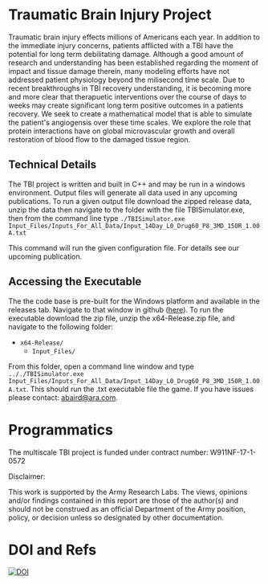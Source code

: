 # Traumatic Brain Injury Project 
Traumatic brain injury effects millions of Americans each year. In addition to the immediate injury concerns, patients afflicted with a TBI have the potential for long term debilitating damage. Although a good amount of research and understanding has been established regarding the moment of impact and tissue damage therein, many modeling efforts have not addressed patient physiology beyond the milisecond time scale. Due to recent breakthroughs in TBI recovery understanding, it is becoming more and more clear that therapuetic interventions over the course of days to weeks may create significant long term positive outcomes in a patients recovery. We seek to create a mathematical model that is able to simulate the patient's angiogensis over these time scales. We explore the role that protein interactions have on global microvascular growth and overall restoration of blood flow to the damaged tissue region.

## Technical Details

The TBI project is written and built in C++ and may be run in a windows environment. Output files will generate all data used in any upcoming publications. To run a given output file download the zipped release data, unzip the data then navigate to the folder with the file TBISimulator.exe, then from the command line type ```./TBISimulator.exe Input_Files/Inputs_For_All_Data/Input_14Day_L0_Drug60_P8_3MD_150R_1.00A.txt```

This command will run the given configuration file. For details see our upcoming publication.

## Accessing the Executable
The the code base is pre-built for the Windows platform and available in the releases tab. Navigate to that window in github ([here](https://github.com/ajbaird/TBISimulator/releases/tag/v0.1)).
To run the executable download the zip file, unzip the x64-Release.zip file, and navigate to the following folder: 

- `x64-Release/`
   - `Input_Files/` 
	
From this folder, open a command line window and type  ```.././TBISimulator.exe Input_Files/Inputs_For_All_Data/Input_14Day_L0_Drug60_P8_3MD_150R_1.00A.txt```. This should run the .txt executable file the game. If you have issues please contact: abaird@ara.com.

Programmatics
===============
The multiscale TBI project is funded under contract number: W911NF-17-1-0572  

Disclaimer:

This work is supported by the Army Research Labs. The views, opinions and/or findings contained in this report are those of the author(s) and should not be construed as an official Department of the Army position, policy, or decision unless so designated by other documentation.

DOI and Refs
===============
[![DOI](https://zenodo.org/badge/287111993.svg)](https://zenodo.org/badge/latestdoi/287111993)




